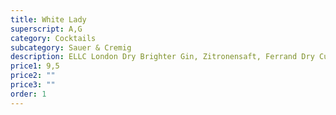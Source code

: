 ```yaml
---
title: White Lady
superscript: A,G
category: Cocktails
subcategory: Sauer & Cremig
description: ELLC London Dry Brighter Gin, Zitronensaft, Ferrand Dry Curacao, Aquafaba, Soda
price1: 9,5
price2: ""
price3: ""
order: 1
---
```

